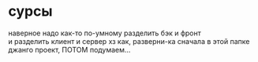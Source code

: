 # сурсы  
наверное надо как-то по-умному разделить бэк и фронт  
и разделить клиент и сервер
хз как, разверни-ка сначала в этой папке джанго проект, ПОТОМ подумаем...
